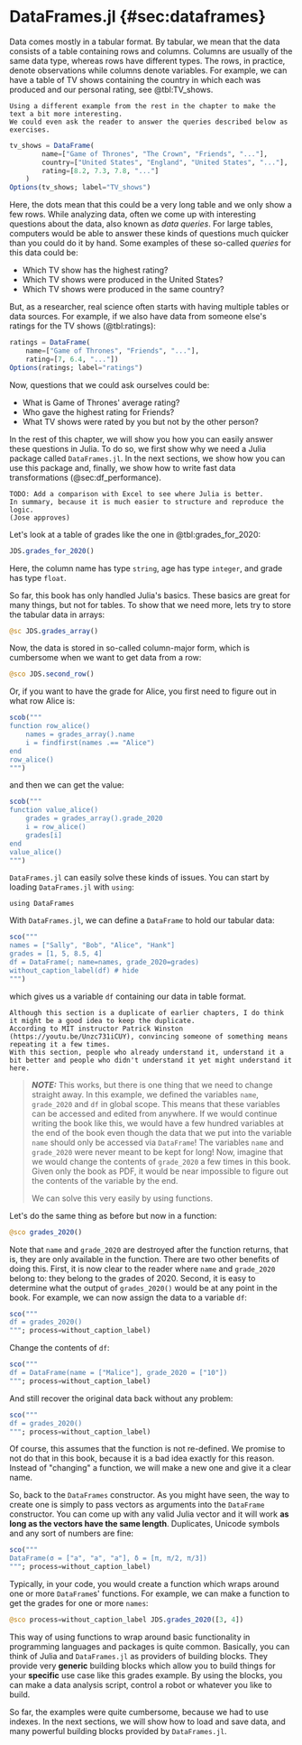 # DataFrames.jl {#sec:dataframes}

Data comes mostly in a tabular format.
By tabular, we mean that the data consists of a table containing rows and columns.
Columns are usually of the same data type, whereas rows have different types.
The rows, in practice, denote observations while columns denote variables.
For example, we can have a table of TV shows containing the country in which each was produced and our personal rating, see @tbl:TV_shows.

```{=comment}
Using a different example from the rest in the chapter to make the text a bit more interesting.
We could even ask the reader to answer the queries described below as exercises.
```

```jl
tv_shows = DataFrame(
        name=["Game of Thrones", "The Crown", "Friends", "..."],
        country=["United States", "England", "United States", "..."],
        rating=[8.2, 7.3, 7.8, "..."]
    )
Options(tv_shows; label="TV_shows")
```

Here, the dots mean that this could be a very long table and we only show a few rows.
While analyzing data, often we come up with interesting questions about the data, also known as _data queries_.
For large tables, computers would be able to answer these kinds of questions much quicker than you could do it by hand.
Some examples of these so-called _queries_ for this data could be:

- Which TV show has the highest rating?
- Which TV shows were produced in the United States?
- Which TV shows were produced in the same country?

But, as a researcher, real science often starts with having multiple tables or data sources.
For example, if we also have data from someone else's ratings for the TV shows (@tbl:ratings):

```jl
ratings = DataFrame(
    name=["Game of Thrones", "Friends", "..."],
    rating=[7, 6.4, "..."])
Options(ratings; label="ratings")
```

Now, questions that we could ask ourselves could be:

- What is Game of Thrones' average rating?
- Who gave the highest rating for Friends?
- What TV shows were rated by you but not by the other person?

In the rest of this chapter, we will show you how you can easily answer these questions in Julia.
To do so, we first show why we need a Julia package called `DataFrames.jl`.
In the next sections, we show how you can use this package and, finally, we show how to write fast data transformations (@sec:df_performance).

```{=comment}
TODO: Add a comparison with Excel to see where Julia is better.
In summary, because it is much easier to structure and reproduce the logic.
(Jose approves)
```

Let's look at a table of grades like the one in @tbl:grades_for_2020:

```jl
JDS.grades_for_2020()
```

Here, the column name has type `string`, age has type `integer`, and grade has type `float`.

So far, this book has only handled Julia's basics.
These basics are great for many things, but not for tables.
To show that we need more, lets try to store the tabular data in arrays:

```jl
@sc JDS.grades_array()
```

Now, the data is stored in so-called column-major form, which is cumbersome when we want to get data from a row:

```jl
@sco JDS.second_row()
```

Or, if you want to have the grade for Alice, you first need to figure out in what row Alice is:

```jl
scob("""
function row_alice()
    names = grades_array().name
    i = findfirst(names .== "Alice")
end
row_alice()
""")
```

and then we can get the value:

```jl
scob("""
function value_alice()
    grades = grades_array().grade_2020
    i = row_alice()
    grades[i]
end
value_alice()
""")
```

`DataFrames.jl` can easily solve these kinds of issues.
You can start by loading `DataFrames.jl` with `using`:

```
using DataFrames
```

With `DataFrames.jl`, we can define a `DataFrame` to hold our tabular data:

```jl
sco("""
names = ["Sally", "Bob", "Alice", "Hank"]
grades = [1, 5, 8.5, 4]
df = DataFrame(; name=names, grade_2020=grades)
without_caption_label(df) # hide
""")
```

which gives us a variable `df` containing our data in table format.

```{=comment}
Although this section is a duplicate of earlier chapters, I do think it might be a good idea to keep the duplicate.
According to MIT instructor Patrick Winston (https://youtu.be/Unzc731iCUY), convincing someone of something means repeating it a few times.
With this section, people who already understand it, understand it a bit better and people who didn't understand it yet might understand it here.
```

> **_NOTE:_**
> This works, but there is one thing that we need to change straight away.
> In this example, we defined the variables `name`, `grade_2020` and `df` in global scope.
> This means that these variables can be accessed and edited from anywhere.
> If we would continue writing the book like this, we would have a few hundred variables at the end of the book even though the data that we put into the variable `name` should only be accessed via `DataFrame`!
> The variables `name` and `grade_2020` were never meant to be kept for long!
> Now, imagine that we would change the contents of `grade_2020` a few times in this book.
> Given only the book as PDF, it would be near impossible to figure out the contents of the variable by the end.
>
> We can solve this very easily by using functions.

Let's do the same thing as before but now in a function:

```jl
@sco grades_2020()
```

Note that `name` and `grade_2020` are destroyed after the function returns, that is, they are only available in the function.
There are two other benefits of doing this.
First, it is now clear to the reader where `name` and `grade_2020` belong to: they belong to the grades of 2020.
Second, it is easy to determine what the output of `grades_2020()` would be at any point in the book.
For example, we can now assign the data to a variable `df`:

```jl
sco("""
df = grades_2020()
"""; process=without_caption_label)
```

Change the contents of `df`:

```jl
sco("""
df = DataFrame(name = ["Malice"], grade_2020 = ["10"])
"""; process=without_caption_label)
```

And still recover the original data back without any problem:

```jl
sco("""
df = grades_2020()
"""; process=without_caption_label)
```

Of course, this assumes that the function is not re-defined.
We promise to not do that in this book, because it is a bad idea exactly for this reason.
Instead of "changing" a function, we will make a new one and give it a clear name.

So, back to the `DataFrames` constructor.
As you might have seen, the way to create one is simply to pass vectors as arguments into the `DataFrame` constructor.
You can come up with any valid Julia vector and it will work **as long as the vectors have the same length**.
Duplicates, Unicode symbols and any sort of numbers are fine:

```jl
sco("""
DataFrame(σ = ["a", "a", "a"], δ = [π, π/2, π/3])
"""; process=without_caption_label)
```

Typically, in your code, you would create a function which wraps around one or more `DataFrame`s' functions.
For example, we can make a function to get the grades for one or more `names`:

```jl
@sco process=without_caption_label JDS.grades_2020([3, 4])
```

This way of using functions to wrap around basic functionality in programming languages and packages is quite common.
Basically, you can think of Julia and `DataFrames.jl` as providers of building blocks.
They provide very **generic** building blocks which allow you to build things for your **specific** use case like this grades example.
By using the blocks, you can make a data analysis script, control a robot or whatever you like to build.

So far, the examples were quite cumbersome, because we had to use indexes.
In the next sections, we will show how to load and save data, and many powerful building blocks provided by `DataFrames.jl`.
